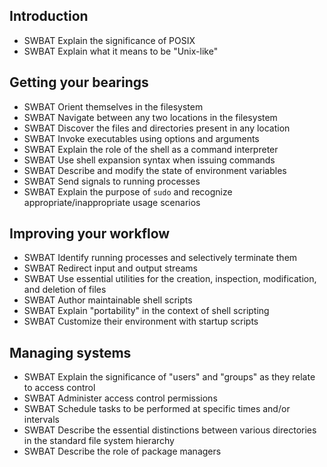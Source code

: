## Introduction

- SWBAT Explain the significance of POSIX
- SWBAT Explain what it means to be "Unix-like"

## Getting your bearings

- SWBAT Orient themselves in the filesystem
- SWBAT Navigate between any two locations in the filesystem
- SWBAT Discover the files and directories present in any location
- SWBAT Invoke executables using options and arguments
- SWBAT Explain the role of the shell as a command interpreter
- SWBAT Use shell expansion syntax when issuing commands
- SWBAT Describe and modify the state of environment variables
- SWBAT Send signals to running processes
- SWBAT Explain the purpose of `sudo` and recognize appropriate/inappropriate
  usage scenarios

## Improving your workflow

- SWBAT Identify running processes and selectively terminate them
- SWBAT Redirect input and output streams
- SWBAT Use essential utilities for the creation, inspection, modification, and
        deletion of files
- SWBAT Author maintainable shell scripts
- SWBAT Explain "portability" in the context of shell scripting
- SWBAT Customize their environment with startup scripts

## Managing systems

- SWBAT Explain the significance of "users" and "groups" as they relate to
  access control
- SWBAT Administer access control permissions
- SWBAT Schedule tasks to be performed at specific times and/or intervals
- SWBAT Describe the essential distinctions between various directories in the
  standard file system hierarchy
- SWBAT Describe the role of package managers
